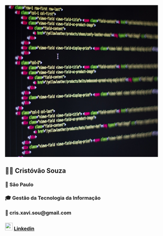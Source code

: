 <div>
  <h3><img src="https://github.com/cristovaoxsouza/cristovaoxsouza/blob/main/programmingweb.jpg" width="1200" height="500"></img></h3>

</div>
<h2> 👨‍💼 Cristóvão Souza</h2>
<h3> 📍   São Paulo</h3>
<h3> 🎓 Gestão da Tecnologia da Informação</h3>
<h3 >📧 cris.xavi.sou@gmail.com</h3>
<h3><img src="https://www.svgrepo.com/show/75820/linkedin.svg" width="25px" height="25px"></img> <a href="https://www.linkedin.com/me?trk=p_mwlite_feed-secondary_nav">Linkedin</h3>

